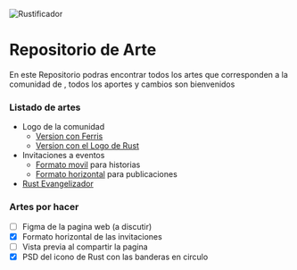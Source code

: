 ![Rustificador](https://github.com/RustLangES/arte-rustlang-es/assets/56278796/d18bbef5-4d25-4869-a966-e891f4b1f400)

# Repositorio de Arte
En este Repositorio podras encontrar todos los artes que corresponden a la comunidad de [](https://rustlanges.github.io), todos los aportes y cambios son bienvenidos

### Listado de artes
- Logo de la comunidad
    - [Version con Ferris](./logo/README.md)
    - [Version con el Logo de Rust](./logo/README.md)
- Invitaciones a eventos
    - [Formato movil](./invitaciones/README.md) para historias
    - [Formato horizontal](./invitaciones/README.md) para publicaciones
- [Rust Evangelizador](./evangelizador/README.md)

### Artes por hacer
- [ ] Figma de la pagina web (a discutir)
- [x] Formato horizontal de las invitaciones
- [ ] Vista previa al compartir la pagina
- [x] PSD del icono de Rust con las banderas en circulo
